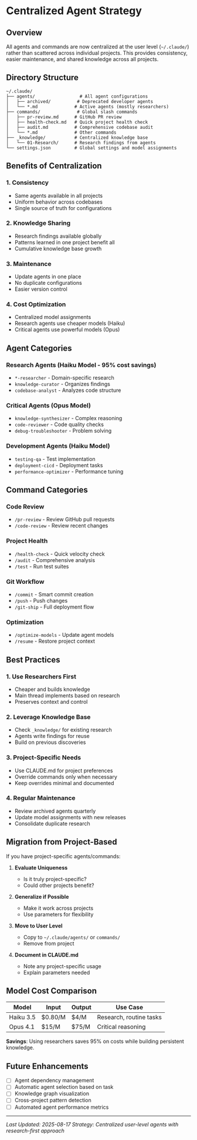 # Centralized Agent Strategy

## Overview
All agents and commands are now centralized at the user level (`~/.claude/`) rather than scattered across individual projects. This provides consistency, easier maintenance, and shared knowledge across all projects.

## Directory Structure

```
~/.claude/
├── agents/                 # All agent configurations
│   ├── archived/          # Deprecated developer agents
│   └── *.md              # Active agents (mostly researchers)
├── commands/              # Global slash commands
│   ├── pr-review.md      # GitHub PR review
│   ├── health-check.md   # Quick project health check
│   ├── audit.md          # Comprehensive codebase audit
│   └── *.md              # Other commands
├── _knowledge/           # Centralized knowledge base
│   └── 01-Research/      # Research findings from agents
└── settings.json         # Global settings and model assignments
```

## Benefits of Centralization

### 1. **Consistency**
- Same agents available in all projects
- Uniform behavior across codebases
- Single source of truth for configurations

### 2. **Knowledge Sharing**
- Research findings available globally
- Patterns learned in one project benefit all
- Cumulative knowledge base growth

### 3. **Maintenance**
- Update agents in one place
- No duplicate configurations
- Easier version control

### 4. **Cost Optimization**
- Centralized model assignments
- Research agents use cheaper models (Haiku)
- Critical agents use powerful models (Opus)

## Agent Categories

### Research Agents (Haiku Model - 95% cost savings)
- `*-researcher` - Domain-specific research
- `knowledge-curator` - Organizes findings
- `codebase-analyst` - Analyzes code structure

### Critical Agents (Opus Model)
- `knowledge-synthesizer` - Complex reasoning
- `code-reviewer` - Code quality checks
- `debug-troubleshooter` - Problem solving

### Development Agents (Haiku Model)
- `testing-qa` - Test implementation
- `deployment-cicd` - Deployment tasks
- `performance-optimizer` - Performance tuning

## Command Categories

### Code Review
- `/pr-review` - Review GitHub pull requests
- `/code-review` - Review recent changes

### Project Health
- `/health-check` - Quick velocity check
- `/audit` - Comprehensive analysis
- `/test` - Run test suites

### Git Workflow
- `/commit` - Smart commit creation
- `/push` - Push changes
- `/git-ship` - Full deployment flow

### Optimization
- `/optimize-models` - Update agent models
- `/resume` - Restore project context

## Best Practices

### 1. **Use Researchers First**
- Cheaper and builds knowledge
- Main thread implements based on research
- Preserves context and control

### 2. **Leverage Knowledge Base**
- Check `_knowledge/` for existing research
- Agents write findings for reuse
- Build on previous discoveries

### 3. **Project-Specific Needs**
- Use CLAUDE.md for project preferences
- Override commands only when necessary
- Keep overrides minimal and documented

### 4. **Regular Maintenance**
- Review archived agents quarterly
- Update model assignments with new releases
- Consolidate duplicate research

## Migration from Project-Based

If you have project-specific agents/commands:

1. **Evaluate Uniqueness**
   - Is it truly project-specific?
   - Could other projects benefit?

2. **Generalize if Possible**
   - Make it work across projects
   - Use parameters for flexibility

3. **Move to User Level**
   - Copy to `~/.claude/agents/` or `commands/`
   - Remove from project

4. **Document in CLAUDE.md**
   - Note any project-specific usage
   - Explain parameters needed

## Model Cost Comparison

| Model | Input | Output | Use Case |
|-------|-------|--------|----------|
| Haiku 3.5 | $0.80/M | $4/M | Research, routine tasks |
| Opus 4.1 | $15/M | $75/M | Critical reasoning |

**Savings**: Using researchers saves 95% on costs while building persistent knowledge.

## Future Enhancements

- [ ] Agent dependency management
- [ ] Automatic agent selection based on task
- [ ] Knowledge graph visualization
- [ ] Cross-project pattern detection
- [ ] Automated agent performance metrics

---

*Last Updated: 2025-08-17*
*Strategy: Centralized user-level agents with research-first approach*